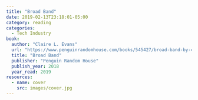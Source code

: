 ```yaml
---
title: "Broad Band"
date: 2019-02-13T23:18:01-05:00
category: reading
categories:
  - Tech Industry
book:
  author: "Claire L. Evans"
  url: "https://www.penguinrandomhouse.com/books/545427/broad-band-by-claire-l-evans/9780735211759/"
  title: "Broad Band"
  publisher: "Penguin Random House"
  publish_year: 2018
  year_read: 2019
resources:
  - name: cover
    src: images/cover.jpg
---
```


